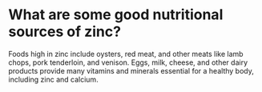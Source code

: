 # What are some good nutritional sources of zinc?

Foods high in zinc include oysters, red meat, and other meats like lamb chops, pork tenderloin, and venison. Eggs, milk, cheese, and other dairy products provide many vitamins and minerals essential for a healthy body, including zinc and calcium.